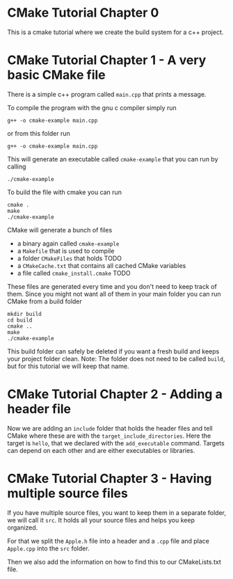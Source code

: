 # CMake Tutorial Chapter 0

This is a cmake tutorial where we create the build system for a c++ project.

# CMake Tutorial Chapter 1 - A very basic CMake file

There is a simple c++ program called `main.cpp` that prints a message.

To compile the program with the gnu c compiler simply run
```
g++ -o cmake-example main.cpp
```

or from this folder run
```
g++ -o cmake-example main.cpp
```

This will generate an executable called `cmake-example` that you can run by calling
```
./cmake-example
```

To build the file with cmake you can run
```
cmake .
make
./cmake-example
```

CMake will generate a bunch of files
- a binary again called `cmake-example`
- a `Makefile` that is used to compile
- a folder `CMakeFiles` that holds TODO
- a `CMakeCache.txt` that contains all cached CMake variables
- a file called `cmake_install.cmake` TODO

These files are generated every time and you don't need to keep track of them.
Since you might not want all of them in your main folder you can run CMake from a build folder
```
mkdir build
cd build
cmake ..
make
./cmake-example
```

This build folder can safely be deleted if you want a fresh build and keeps your project folder clean.
Note: The folder does not need to be called `build`, but for this tutorial we will keep that name.

# CMake Tutorial Chapter 2 - Adding a header file

Now we are adding an `include` folder that holds the header files and tell CMake where these are with the `target_include_directories`.
Here the target is `hello`, that we declared with the `add_executable` command.
Targets can depend on each other and are either executables or libraries.

# CMake Tutorial Chapter 3 - Having multiple source files

If you have multiple source files, you want to keep them in a separate folder, we will call it `src`.
It holds all your source files and helps you keep organized.

For that we split the `Apple.h` file into a header and a `.cpp` file and place `Apple.cpp` into the `src` folder.

Then we also add the information on how to find this to our CMakeLists.txt file.
